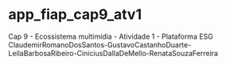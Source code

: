 # app_fiap_cap9_atv1
Cap 9 - Ecossistema multimídia - Atividade 1 - Plataforma ESG
ClaudemirRomanoDosSantos-GustavoCastanhoDuarte-LeilaBarbosaRibeiro-CiniciusDallaDeMello-RenataSouzaFerreira
